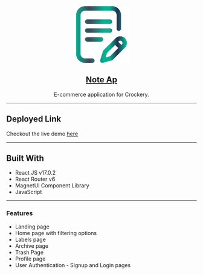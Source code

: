 <div align="center">
  <img src="public/icon.png" width="150" title="Magnet Note App Logo">

## [Note Ap](https://magnet-note-app.netlify.app)

E-commerce application for Crockery.

</div>

---

## Deployed Link

Checkout the live demo [here](https://magnet-note-app.netlify.app)

---

## Built With

- React JS v17.0.2
- React Router v6
- MagnetUI Component Library
- JavaScript

---

### Features

- Landing page
- Home page with filtering options
- Labels page
- Archive page
- Trash Page
- Profile page
- User Authentication - Signup and Login pages
